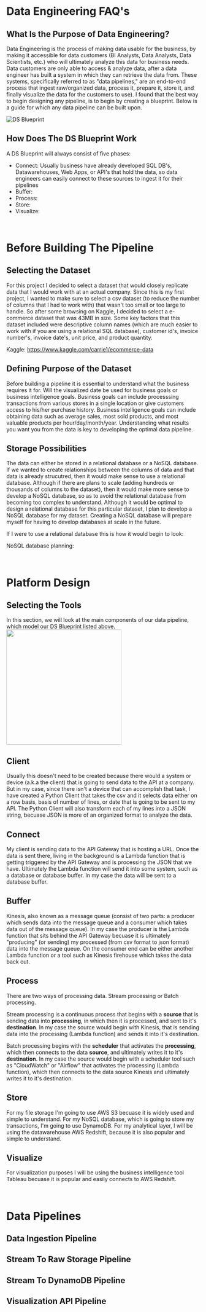 # Data Engineering FAQ's

## What Is the Purpose of Data Engineering?

Data Engineering is the process of making data usable for the business, by making it accessible for data customers (BI Analysts, Data Analysts, Data Scientists, etc.) who will ultimately analyze this data for business needs. Data customers are only able to access & analyze data, after a data engineer has built a system in which they can retrieve the data from. These systems, specifically referred to as "data pipelines," are an end-to-end process that ingest raw/organized data, process it, prepare it, store it, and finally visualize the data for the customers to use). I found that the best way to begin designing any pipeline, is to begin by creating a blueprint. Below is a guide for which any data pipeline can be built upon.

![DS Blueprint](https://user-images.githubusercontent.com/74563990/159792405-7195ed58-7244-44a3-8b55-9719ba720d25.jpg)


## How Does The DS Blueprint Work

A DS Blueprint will always consist of five phases: 
* Connect: Usually business have already developed SQL DB's, Datawarehouses, Web Apps, or API's that hold the data, so data engineers can easily connect to these                sources to ingest it for their pipelines 
* Buffer: 
* Process:
* Store:
* Visualize:

<br />

# Before Building The Pipeline

## Selecting the Dataset
For this project I decided to select a dataset that would closely replicate data that I would work with at an actual company. Since this is my first project, I wanted to make sure to select a csv dataset (to reduce the number of columns that I had to work with) that wasn't too small or too large to handle. So after some browsing on Kaggle, I decided to select a e-commerce dataset that was 43MB in size. Some key factors that this dataset included were descriptive column names (which are much easier to work with if you are using a relational SQL database), customer id's, invoice number's, invoice date's, unit price, and product quantity.

Kaggle: https://www.kaggle.com/carrie1/ecommerce-data

## Defining Purpose of the Dataset
Before building a pipeline it is essential to understand what the business requires it for. Will the visualized date be used for business goals or business intelligence goals. Business goals can include processsing transactions from various stores in a single location or give customers access to his/her purchase history. Business intelligence goals can include obtaining data such as average sales, most sold products, and most valuable products per hour/day/month/year. Understanding what results you want you from the data is key to developing the optimal data pipeline.

## Storage Possibilities
The data can either be stored in a relational database or a NoSQL database. If we wanted to create relationships between the columns of data and that data is already strucutred, then it would make sense to use a relational database. Although if there are plans to scale (adding hundreds or thousands of columns to the dataset), then it would make more sense to develop a NoSQL database, so as to avoid the relational database from becoming too complex to understand. Although it would be optimal to design a relational database for this particular dataset, I plan to develop a NoSQL database for my dataset. Creating a NoSQL database will prepare myself for having to develop databases at scale in the future.

If I were to use a relational database this is how it would begin to look:

NoSQL database planning:

<br />

# Platform Design

## Selecting the Tools
In this section, we will look at the main components of our data pipeline, which model our DS Blueprint listed above.
<img src="https://user-images.githubusercontent.com/74563990/159989202-57605a99-9fe8-4e85-9958-135a6cd5604d.jpg" width="300"/>

## Client
Usually this doesn't need to be created because there would a system or device (a.k.a the client) that is going to send data to the API at a company. But in my case, since there isn't a device that can accomplish that task, I have created a Python Client that takes the csv and it selects data either on a row basis, basis of number of lines, or date that is going to be sent to my API. The Python Client will also transform each of my lines into a JSON string, becuase JSON is more of an organized format to analyze the data.

## Connect
My client is sending data to the API Gateway that is hosting a URL. Once the data is sent there, living in the background is a Lambda function that is getting triggered by the API Gateway and is processing the JSON that we have. Ultimately the Lambda function will send it into some system, such as a database or database buffer. In my case the data will be sent to a database buffer.

## Buffer
Kinesis, also known as a message queue (consist of two parts: a producer which sends data into the message queue and a consumer which takes data out of the message queue). In my case the producer is the Lambda function that sits behind the API Gateway becuase it is ultimately "producing" (or sending) my processed (from csv format to json format) data into the message queue. On the consumer end can be either another Lambda function or a tool such as Kinesis firehouse which takes the data back out.

## Process
There are two ways of processing data. Stream processing or Batch processing.

Stream processing is a continuous process that begins with a <b>source</b> that is sending data into <b>processing</b>, in which then it is processed, and sent to it's <b>destination</b>. In my case the source would begin with Kinesis, that is sending data into the processing (Lambda function) and sends it into it's destination.

Batch processing begins with the <b>scheduler</b> that activates the <b>processing</b>, which then connects to the data <b>source</b>, and ultimately writes it to it's <b>destination</b>. In my case the source would begin with a scheduler tool such as "CloudWatch" or "Airflow" that activates the processing (Lambda function), which then connects to the data source Kinesis and ultimately writes it to it's destination.  

## Store
For my file storage I'm going to use AWS S3 becuase it is widely used and simple to understand. For my NoSQL database, which is going to store my transactions, I'm going to use DynamoDB. For my analytical layer, I will be using the datawarehouse AWS Redshift, because it is also popular and simple to understand.

## Visualize
For visualization purposes I will be using the business intelligence tool Tableau becuase it is popular and easily connects to AWS Redshift. 

<br />

# Data Pipelines

## Data Ingestion Pipeline

## Stream To Raw Storage Pipeline

## Stream To DynamoDB Pipeline

## Visualization API Pipeline

